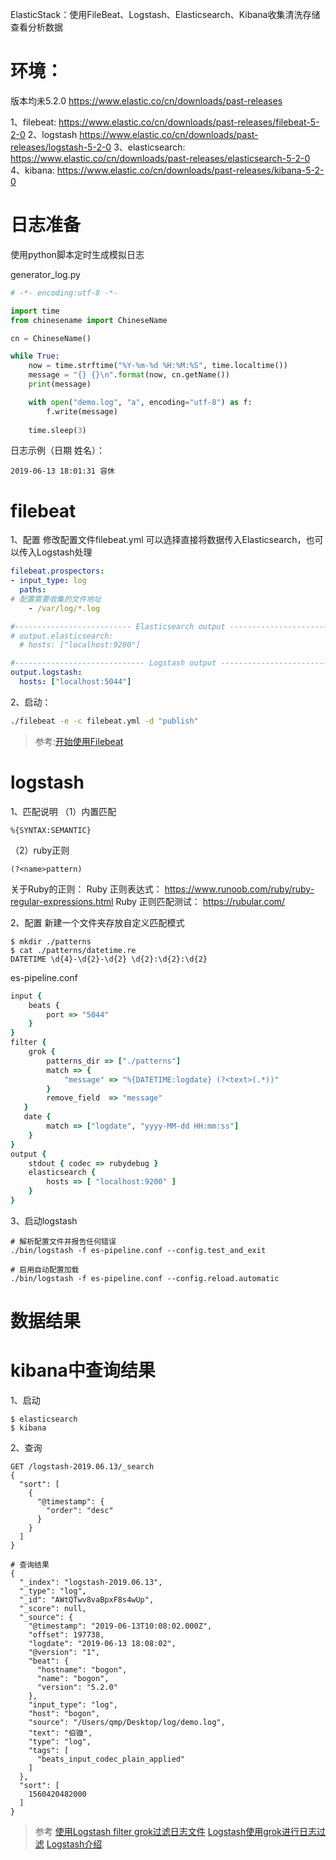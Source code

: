 ElasticStack：使用FileBeat、Logstash、Elasticsearch、Kibana收集清洗存储查看分析数据

# 环境：
版本均未5.2.0
https://www.elastic.co/cn/downloads/past-releases

1、filebeat:
https://www.elastic.co/cn/downloads/past-releases/filebeat-5-2-0
2、logstash
https://www.elastic.co/cn/downloads/past-releases/logstash-5-2-0
3、elasticsearch: 
https://www.elastic.co/cn/downloads/past-releases/elasticsearch-5-2-0
4、kibana:
https://www.elastic.co/cn/downloads/past-releases/kibana-5-2-0

# 日志准备
使用python脚本定时生成模拟日志

generator_log.py
```python
# -*- encoding:utf-8 -*-

import time
from chinesename import ChineseName

cn = ChineseName()

while True:
    now = time.strftime("%Y-%m-%d %H:%M:%S", time.localtime())
    message = "{} {}\n".format(now, cn.getName())
    print(message)

    with open("demo.log", "a", encoding="utf-8") as f:
        f.write(message)
        
    time.sleep(3)
```
日志示例（日期 姓名）：
```
2019-06-13 18:01:31 容休
```

# filebeat
1、配置
修改配置文件filebeat.yml 
可以选择直接将数据传入Elasticsearch，也可以传入Logstash处理
```yaml
filebeat.prospectors:
- input_type: log
  paths:
# 配置需要收集的文件地址
    - /var/log/*.log 

#-------------------------- Elasticsearch output ------------------------------
# output.elasticsearch:
  # hosts: ["localhost:9200"]

#----------------------------- Logstash output --------------------------------
output.logstash:
  hosts: ["localhost:5044"]
```

2、启动：
```bash
./filebeat -e -c filebeat.yml -d "publish"
```
>参考:[开始使用Filebeat](https://www.cnblogs.com/cjsblog/p/9445792.html)


# logstash
1、匹配说明
（1）内置匹配
```
%{SYNTAX:SEMANTIC}
```
（2）ruby正则
```
(?<name>pattern)
```
关于Ruby的正则：
Ruby 正则表达式： https://www.runoob.com/ruby/ruby-regular-expressions.html
Ruby 正则匹配测试： https://rubular.com/


2、配置
新建一个文件夹存放自定义匹配模式
```
$ mkdir ./patterns
$ cat ./patterns/datetime.re
DATETIME \d{4}-\d{2}-\d{2} \d{2}:\d{2}:\d{2}
```

es-pipeline.conf
```ruby
input {
    beats {
        port => "5044"
    }
}
filter {
    grok {
        patterns_dir => ["./patterns"]
        match => { 
            "message" => "%{DATETIME:logdate} (?<text>(.*))"
        }
        remove_field  => "message"
   }
   date {
        match => ["logdate", "yyyy-MM-dd HH:mm:ss"]
    }
}
output {
    stdout { codec => rubydebug }
    elasticsearch {
        hosts => [ "localhost:9200" ]
    }
}

```
3、启动logstash
```
# 解析配置文件并报告任何错误
./bin/logstash -f es-pipeline.conf --config.test_and_exit

# 启用自动配置加载
./bin/logstash -f es-pipeline.conf --config.reload.automatic

```

# 数据结果

# kibana中查询结果
1、启动
```
$ elasticsearch
$ kibana
```

2、查询
```
GET /logstash-2019.06.13/_search
{
  "sort": [
    {
      "@timestamp": {
        "order": "desc"
      }
    }
  ]
}

# 查询结果
{
  "_index": "logstash-2019.06.13",
  "_type": "log",
  "_id": "AWtQTwv8vaBpxF8s4wUp",
  "_score": null,
  "_source": {
    "@timestamp": "2019-06-13T10:08:02.000Z",
    "offset": 197738,
    "logdate": "2019-06-13 18:08:02",
    "@version": "1",
    "beat": {
      "hostname": "bogon",
      "name": "bogon",
      "version": "5.2.0"
    },
    "input_type": "log",
    "host": "bogon",
    "source": "/Users/qmp/Desktop/log/demo.log",
    "text": "伯镟",
    "type": "log",
    "tags": [
      "beats_input_codec_plain_applied"
    ]
  },
  "sort": [
    1560420482000
  ]
}
```

>参考
>[使用Logstash filter grok过滤日志文件](https://www.jianshu.com/p/d46b911fb83e)
>[Logstash使用grok进行日志过滤](https://www.jianshu.com/p/49ae54a411b8)
>[Logstash介绍](https://www.cnblogs.com/cjsblog/p/9459781.html)
